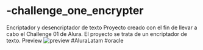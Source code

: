 # -challenge_one_encrypter
Encriptador y desencriptador de texto
Proyecto creado con el fin de llevar a cabo el Challenge 01 de Alura. El proyecto se trata de un encriptador de texto.
Preview
![preview](https://user-images.githubusercontent.com/86219446/213363609-9b276a31-093e-4b8f-92aa-28ff0f8bc316.jpg)
#AluraLatam #oracle
